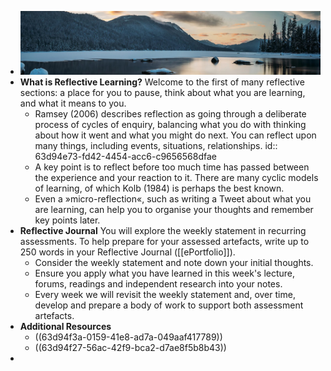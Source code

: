 - ![header_lake.jpg](../assets/header_lake_1675185770259_0.jpg)
- **What is Reflective Learning?**
  Welcome to the first of many reflective sections: a place for you to pause, think about what you are learning, and what it means to you.
	- Ramsey (2006) describes reflection as going through a deliberate process of cycles of enquiry, balancing what you do with thinking about how it went and what you might do next. You can reflect upon many things, including events, situations, relationships.
	  id:: 63d94e73-fd42-4454-acc6-c9656568dfae
	- A key point is to reflect before too much time has passed between the experience and your reaction to it. There are many cyclic models of learning, of which Kolb (1984) is perhaps the best known.
	- Even a »micro-reflection«, such as writing a Tweet about what you are learning, can help you to organise your thoughts and remember key points later.
- **Reflective Journal**
  You will explore the weekly statement in recurring assessments. To help prepare for your assessed artefacts, write up to 250 words in your Reflective Journal ([[ePortfolio]]).
	- Consider the weekly statement and note down your initial thoughts.
	- Ensure you apply what you have learned in this week's lecture, forums, readings and independent research into your notes.
	- Every week we will revisit the weekly statement and, over time, develop and prepare a body of work to support both assessment artefacts.
- **Additional Resources**
	- ((63d94f3a-0159-41e8-ad7a-049aaf417789))
	- ((63d94f27-56ac-42f9-bca2-d7ae8f5b8b43))
-
